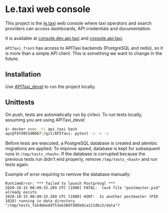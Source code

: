 # Le.taxi web console

This project is the [le.taxi](https://le.taxi) web console where taxi operators and search providers can access dashboards, API credentials and documentation.

It is available at [console.dev.api.taxi](https://console.dev.api.taxi) and [console.api.taxi](https://console.api.taxi).

`APITaxi_front` has access to APITaxi backends (PostgreSQL and redis), so it is more than a simple API client. This is something we want to change in the future.

## Installation

Use [APITaxi_devel](https://github.com/openmaraude/APITaxi_devel) to run the project locally.

## Unittests

On push, tests are automatically run by cirleci. To run tests locally, assuming you are using APITaxi_devel:

```bash
$> docker exec -ti api_taxi bash
api@f4fd953d0667:/git/APITaxi: pytest -v -x -s
```

Before tests are executed, a PostgreSQL database is created and alembic migrations are applied. To improve speed, database is kept for subsequent runs in `/tmp/tests_<hash>`. If the database is corrupted because the previous tests run didn't end properly, remove `/tmp/tests_<hash>` and run tests again.

Example of error requiring to remove the database manually:

```
RuntimeError: *** failed to launch Postgresql ***
2020-10-15 08:49:33.269 UTC [1080] FATAL:  lock file "postmaster.pid" already exists
2020-10-15 08:49:33.269 UTC [1080] HINT:  Is another postmaster (PID 1028) running in data directory "/tmp/tests_fa54bbeddf53eb368fd05b9ca121dbc5/data"?
```
